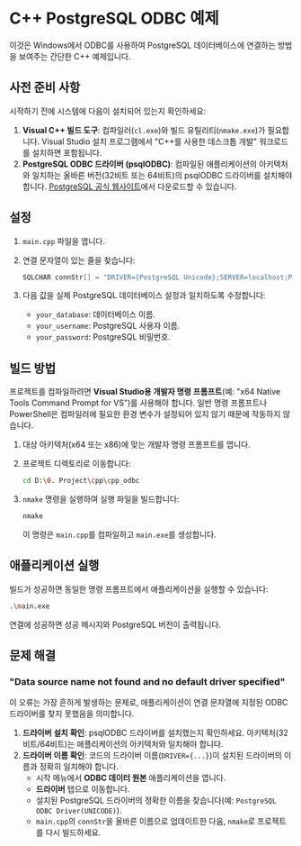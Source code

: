 # C++ PostgreSQL ODBC 예제

이것은 Windows에서 ODBC를 사용하여 PostgreSQL 데이터베이스에 연결하는 방법을 보여주는 간단한 C++ 예제입니다.

## 사전 준비 사항

시작하기 전에 시스템에 다음이 설치되어 있는지 확인하세요:

1. **Visual C++ 빌드 도구**: 컴파일러(`cl.exe`)와 빌드 유틸리티(`nmake.exe`)가 필요합니다. Visual Studio 설치 프로그램에서 "C++를 사용한 데스크톱 개발" 워크로드를 설치하면 포함됩니다.
2. **PostgreSQL ODBC 드라이버 (psqlODBC)**: 컴파일된 애플리케이션의 아키텍처와 일치하는 올바른 버전(32비트 또는 64비트)의 psqlODBC 드라이버를 설치해야 합니다. [PostgreSQL 공식 웹사이트](https://www.postgresql.org/ftp/odbc/versions/msi/)에서 다운로드할 수 있습니다.

## 설정

1. `main.cpp` 파일을 엽니다.
2. 연결 문자열이 있는 줄을 찾습니다:

    ```cpp
    SQLCHAR connStr[] = "DRIVER={PostgreSQL Unicode};SERVER=localhost;PORT=5432;DATABASE=your_database;UID=your_username;PWD=your_password;";
    ```

3. 다음 값을 실제 PostgreSQL 데이터베이스 설정과 일치하도록 수정합니다:
    * `your_database`: 데이터베이스 이름.
    * `your_username`: PostgreSQL 사용자 이름.
    * `your_password`: PostgreSQL 비밀번호.

## 빌드 방법

프로젝트를 컴파일하려면 **Visual Studio용 개발자 명령 프롬프트**(예: "x64 Native Tools Command Prompt for VS")를 사용해야 합니다. 일반 명령 프롬프트나 PowerShell은 컴파일러에 필요한 환경 변수가 설정되어 있지 않기 때문에 작동하지 않습니다.

1. 대상 아키텍처(x64 또는 x86)에 맞는 개발자 명령 프롬프트를 엽니다.
2. 프로젝트 디렉토리로 이동합니다:

    ```sh
    cd D:\0. Project\cpp\cpp_odbc
    ```

3. `nmake` 명령을 실행하여 실행 파일을 빌드합니다:

    ```sh
    nmake
    ```

    이 명령은 `main.cpp`를 컴파일하고 `main.exe`를 생성합니다.

## 애플리케이션 실행

빌드가 성공하면 동일한 명령 프롬프트에서 애플리케이션을 실행할 수 있습니다:

```sh
.\main.exe
```

연결에 성공하면 성공 메시지와 PostgreSQL 버전이 출력됩니다.

## 문제 해결

### "Data source name not found and no default driver specified"

이 오류는 가장 흔하게 발생하는 문제로, 애플리케이션이 연결 문자열에 지정된 ODBC 드라이버를 찾지 못했음을 의미합니다.

1. **드라이버 설치 확인**: psqlODBC 드라이버를 설치했는지 확인하세요. 아키텍처(32비트/64비트)는 애플리케이션의 아키텍처와 일치해야 합니다.
2. **드라이버 이름 확인**: 코드의 드라이버 이름(`DRIVER={...}`)이 설치된 드라이버의 이름과 정확히 일치해야 합니다.
    * 시작 메뉴에서 **ODBC 데이터 원본** 애플리케이션을 엽니다.
    * **드라이버** 탭으로 이동합니다.
    * 설치된 PostgreSQL 드라이버의 정확한 이름을 찾습니다(예: `PostgreSQL ODBC Driver(UNICODE)`).
    * `main.cpp`의 `connStr`을 올바른 이름으로 업데이트한 다음, `nmake`로 프로젝트를 다시 빌드하세요.
